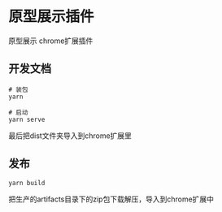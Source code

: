 # 原型展示插件
原型展示 chrome扩展插件

## 开发文档
```
# 装包
yarn

# 启动
yarn serve
```

最后把dist文件夹导入到chrome扩展里

## 发布
```
yarn build
```
把生产的artifacts目录下的zip包下载解压，导入到chrome扩展中

